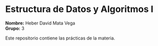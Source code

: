 # Estructura de Datos y Algoritmos I

**Nombre:** Heber David Mata Vega  
**Grupo:** 3

Este repositorio contiene las prácticas de la materia.
